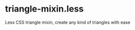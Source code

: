 triangle-mixin.less
===================

Less CSS triangle mixin, create any kind of triangles with ease
